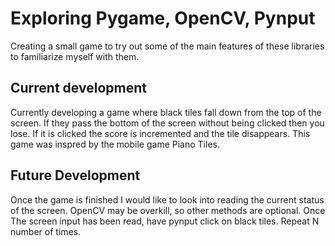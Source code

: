 # Exploring Pygame, OpenCV, Pynput
Creating a small game to try out some of the main features of these libraries to familiarize myself with them.

## Current development
Currently developing a game where black tiles fall down from the top of the screen. If they pass the bottom of the screen without being clicked then you lose. If it is clicked the score
is incremented and the tile disappears. This game was inspred by the mobile game Piano Tiles.

## Future Development
Once the game is finished I would like to look into reading the current status of the screen. OpenCV may be overkill, so other methods are optional.
Once The screen input has been read, have pynput click on black tiles. Repeat N number of times.
